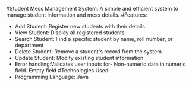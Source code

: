 #Student Mess Management System:
A simple and efficient system to manage student information and mess details.
#Features:
- Add Student: Register new students with their details
- View Student: Display all registered students
- Search Student: Find a specific student by name, roll number, or department
- Delete Student: Remove a student's record from the system
- Update Student: Modify existing student information
- Error handling:Validates user inputs for-
  Non-numeric data in numeric field.
  Empty field
#Technologies Used:
- Programming Language: Java
